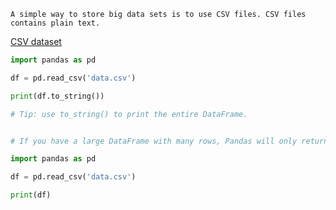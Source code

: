 ```
A simple way to store big data sets is to use CSV files. CSV files contains plain text.
```
[CSV dataset](https://www.w3schools.com/python/pandas/data.csv.txt)

```py
import pandas as pd

df = pd.read_csv('data.csv')

print(df.to_string()) 

# Tip: use to_string() to print the entire DataFrame.
```
```py

# If you have a large DataFrame with many rows, Pandas will only return the first 5 rows, and the last 5 rows

import pandas as pd

df = pd.read_csv('data.csv')

print(df)

```
